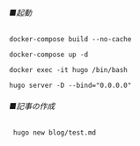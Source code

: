 ###### ■起動
```
docker-compose build --no-cache
```
```
docker-compose up -d
```
```
docker exec -it hugo /bin/bash
```
```
hugo server -D --bind="0.0.0.0"
```

###### ■記事の作成
```
 hugo new blog/test.md
```
